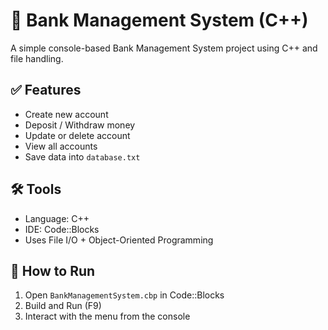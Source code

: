 # 🏦 Bank Management System (C++)

A simple console-based Bank Management System project using C++ and file handling.

## ✅ Features
- Create new account
- Deposit / Withdraw money
- Update or delete account
- View all accounts
- Save data into `database.txt`

## 🛠 Tools
- Language: C++
- IDE: Code::Blocks
- Uses File I/O + Object-Oriented Programming

## 🔧 How to Run
1. Open `BankManagementSystem.cbp` in Code::Blocks
2. Build and Run (F9)
3. Interact with the menu from the console
